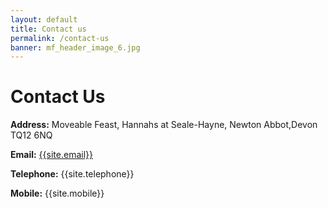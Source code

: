 ```yaml
---
layout: default
title: Contact us
permalink: /contact-us
banner: mf_header_image_6.jpg
---
```


# Contact Us

**Address:** Moveable Feast, Hannahs at Seale-Hayne, Newton Abbot,Devon TQ12 6NQ

**Email:** [{{site.email}}](mailto:{{site.email}})

**Telephone:** {{site.telephone}}

**Mobile:** {{site.mobile}}
